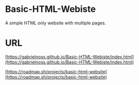 # Basic-HTML-Webiste
 A simple HTML only website with multiple pages. 

 # URL 
[https://gabrielnoss.github.io/Basic-HTML-Webiste/index.html](https://gabrielnoss.github.io/Basic-HTML-Webiste/index.html)

[https://roadmap.sh/projects/basic-html-website](https://roadmap.sh/projects/basic-html-website)


